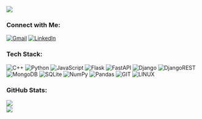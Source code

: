 ![](https://komarev.com/ghpvc/?username=ashis-solomon&color=0380fc)

### Connect with Me:
[![Gmail](https://img.shields.io/badge/Gmail-D14836?logo=gmail&logoColor=white)](mailto:ashissolomon24@gmail.com)  [![LinkedIn](https://img.shields.io/badge/LinkedIn-%230077B5.svg?logo=linkedin&logoColor=white)](https://www.linkedin.com/in/ashis-solomon-1477001b8/)



### Tech Stack:
![C++](https://img.shields.io/badge/c++-%2300599C.svg?style=flat&logo=c%2B%2B&logoColor=white) ![Python](https://img.shields.io/badge/python-3670A0?style=flat&logo=python&logoColor=ffdd54) ![JavaScript](https://img.shields.io/badge/javascript-%23323330.svg?style=flat&logo=javascript&logoColor=%23F7DF1E) ![Flask](https://img.shields.io/badge/flask-%23000.svg?style=flat&logo=flask&logoColor=white) ![FastAPI](https://img.shields.io/badge/FastAPI-005571?style=flat&logo=fastapi) ![Django](https://img.shields.io/badge/django-%23092E20.svg?style=flat&logo=django&logoColor=white) ![DjangoREST](https://img.shields.io/badge/DJANGO-REST-ff1709?style=flat&logo=django&logoColor=white&color=ff1709&labelColor=gray) ![MongoDB](https://img.shields.io/badge/MongoDB-%234ea94b.svg?style=flat&logo=mongodb&logoColor=white) ![SQLite](https://img.shields.io/badge/sqlite-%2307405e.svg?style=flat&logo=sqlite&logoColor=white) ![NumPy](https://img.shields.io/badge/numpy-%23013243.svg?style=flat&logo=numpy&logoColor=white) ![Pandas](https://img.shields.io/badge/pandas-%23150458.svg?style=flat&logo=pandas&logoColor=white) ![GIT](https://img.shields.io/badge/Git-fc6d26?style=flat&logo=git&logoColor=white) ![LINUX](https://img.shields.io/badge/Linux-FCC624?style=flat&logo=linux&logoColor=black)

### GitHub Stats:
![](https://github-readme-stats.vercel.app/api?username=ashis-solomon&theme=dark&hide_border=false&include_all_commits=false&count_private=true)<br/>
![](https://github-readme-streak-stats.herokuapp.com/?user=ashis-solomon&theme=dark&hide_border=false)<br/>
<!-- ![](https://github-readme-stats.vercel.app/api/top-langs/?username=ashis-solomon&theme=dark&hide_border=false&include_all_commits=false&count_private=true&layout=compact) -->
<!-- [![](https://visitcount.itsvg.in/api?id=ashis-solomon&icon=0&color=1)](https://visitcount.itsvg.in) -->
